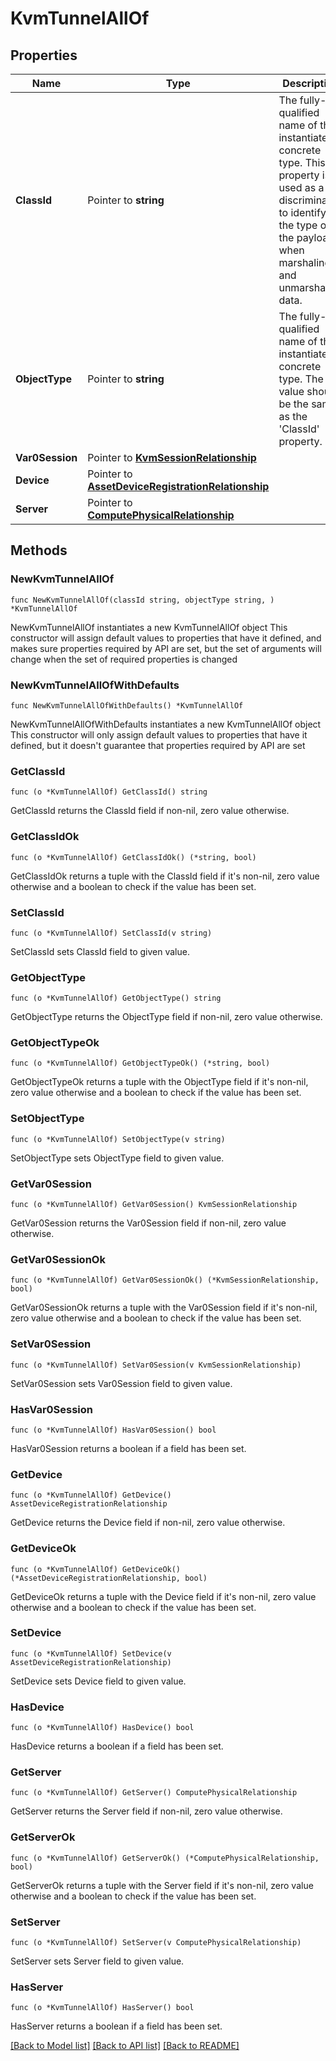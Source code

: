 # KvmTunnelAllOf

## Properties

Name | Type | Description | Notes
------------ | ------------- | ------------- | -------------
**ClassId** | Pointer to **string** | The fully-qualified name of the instantiated, concrete type. This property is used as a discriminator to identify the type of the payload when marshaling and unmarshaling data. | [default to "kvm.Tunnel"]
**ObjectType** | Pointer to **string** | The fully-qualified name of the instantiated, concrete type. The value should be the same as the &#39;ClassId&#39; property. | [default to "kvm.Tunnel"]
**Var0Session** | Pointer to [**KvmSessionRelationship**](KvmSessionRelationship.md) |  | [optional] 
**Device** | Pointer to [**AssetDeviceRegistrationRelationship**](AssetDeviceRegistrationRelationship.md) |  | [optional] 
**Server** | Pointer to [**ComputePhysicalRelationship**](ComputePhysicalRelationship.md) |  | [optional] 

## Methods

### NewKvmTunnelAllOf

`func NewKvmTunnelAllOf(classId string, objectType string, ) *KvmTunnelAllOf`

NewKvmTunnelAllOf instantiates a new KvmTunnelAllOf object
This constructor will assign default values to properties that have it defined,
and makes sure properties required by API are set, but the set of arguments
will change when the set of required properties is changed

### NewKvmTunnelAllOfWithDefaults

`func NewKvmTunnelAllOfWithDefaults() *KvmTunnelAllOf`

NewKvmTunnelAllOfWithDefaults instantiates a new KvmTunnelAllOf object
This constructor will only assign default values to properties that have it defined,
but it doesn't guarantee that properties required by API are set

### GetClassId

`func (o *KvmTunnelAllOf) GetClassId() string`

GetClassId returns the ClassId field if non-nil, zero value otherwise.

### GetClassIdOk

`func (o *KvmTunnelAllOf) GetClassIdOk() (*string, bool)`

GetClassIdOk returns a tuple with the ClassId field if it's non-nil, zero value otherwise
and a boolean to check if the value has been set.

### SetClassId

`func (o *KvmTunnelAllOf) SetClassId(v string)`

SetClassId sets ClassId field to given value.


### GetObjectType

`func (o *KvmTunnelAllOf) GetObjectType() string`

GetObjectType returns the ObjectType field if non-nil, zero value otherwise.

### GetObjectTypeOk

`func (o *KvmTunnelAllOf) GetObjectTypeOk() (*string, bool)`

GetObjectTypeOk returns a tuple with the ObjectType field if it's non-nil, zero value otherwise
and a boolean to check if the value has been set.

### SetObjectType

`func (o *KvmTunnelAllOf) SetObjectType(v string)`

SetObjectType sets ObjectType field to given value.


### GetVar0Session

`func (o *KvmTunnelAllOf) GetVar0Session() KvmSessionRelationship`

GetVar0Session returns the Var0Session field if non-nil, zero value otherwise.

### GetVar0SessionOk

`func (o *KvmTunnelAllOf) GetVar0SessionOk() (*KvmSessionRelationship, bool)`

GetVar0SessionOk returns a tuple with the Var0Session field if it's non-nil, zero value otherwise
and a boolean to check if the value has been set.

### SetVar0Session

`func (o *KvmTunnelAllOf) SetVar0Session(v KvmSessionRelationship)`

SetVar0Session sets Var0Session field to given value.

### HasVar0Session

`func (o *KvmTunnelAllOf) HasVar0Session() bool`

HasVar0Session returns a boolean if a field has been set.

### GetDevice

`func (o *KvmTunnelAllOf) GetDevice() AssetDeviceRegistrationRelationship`

GetDevice returns the Device field if non-nil, zero value otherwise.

### GetDeviceOk

`func (o *KvmTunnelAllOf) GetDeviceOk() (*AssetDeviceRegistrationRelationship, bool)`

GetDeviceOk returns a tuple with the Device field if it's non-nil, zero value otherwise
and a boolean to check if the value has been set.

### SetDevice

`func (o *KvmTunnelAllOf) SetDevice(v AssetDeviceRegistrationRelationship)`

SetDevice sets Device field to given value.

### HasDevice

`func (o *KvmTunnelAllOf) HasDevice() bool`

HasDevice returns a boolean if a field has been set.

### GetServer

`func (o *KvmTunnelAllOf) GetServer() ComputePhysicalRelationship`

GetServer returns the Server field if non-nil, zero value otherwise.

### GetServerOk

`func (o *KvmTunnelAllOf) GetServerOk() (*ComputePhysicalRelationship, bool)`

GetServerOk returns a tuple with the Server field if it's non-nil, zero value otherwise
and a boolean to check if the value has been set.

### SetServer

`func (o *KvmTunnelAllOf) SetServer(v ComputePhysicalRelationship)`

SetServer sets Server field to given value.

### HasServer

`func (o *KvmTunnelAllOf) HasServer() bool`

HasServer returns a boolean if a field has been set.


[[Back to Model list]](../README.md#documentation-for-models) [[Back to API list]](../README.md#documentation-for-api-endpoints) [[Back to README]](../README.md)


